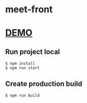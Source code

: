 # meet-front

# [DEMO](https://escrow-protocol.netlify.app/)

## Run project local
```
$ npm install
$ npm run start
```

## Create production build
```
$ npm run build
```

<!-- ## Get Started -->
